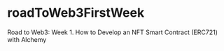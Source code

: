# roadToWeb3FirstWeek
Road to Web3: Week 1. How to Develop an NFT Smart Contract (ERC721) with Alchemy
